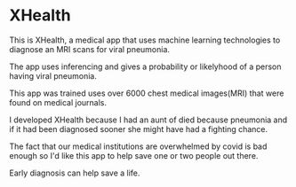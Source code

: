 # XHealth

This is XHealth, a medical app that uses machine learning technologies to diagnose an MRI scans for viral pneumonia.

The app uses inferencing and gives a probability or likelyhood of a person having viral pneumonia. 

This app was trained uses over 6000 chest medical images(MRI) that were found on medical journals.

I developed XHealth because I had an aunt of died because pneumonia and if it had been diagnosed sooner she might have had a fighting chance.

The fact that our medical institutions are overwhelmed by covid is bad enough so I'd like this app to help save one or two people out there.

Early diagnosis can help save a life.

